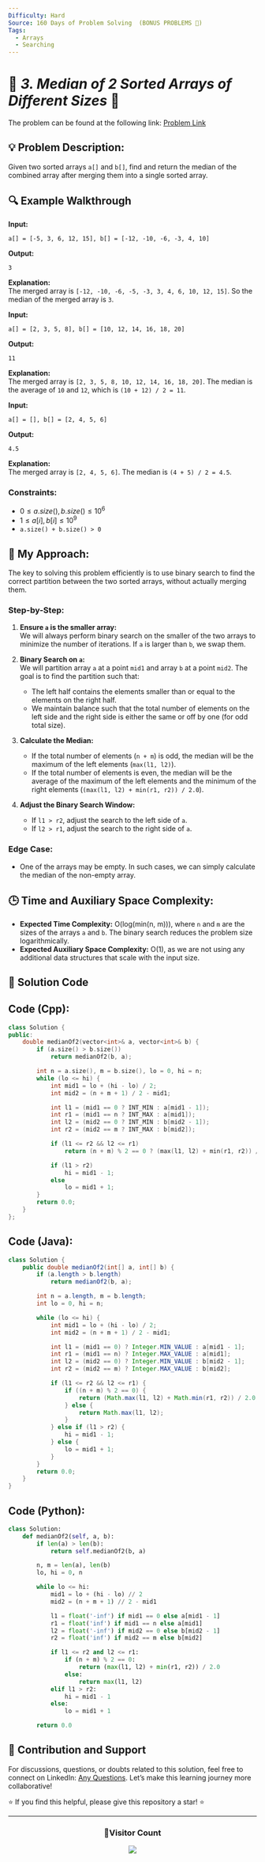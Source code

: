 ```yaml
---
Difficulty: Hard
Source: 160 Days of Problem Solving  (BONUS PROBLEMS 🎁)
Tags:
  - Arrays
  - Searching
---
```


# 🚀 _3. Median of 2 Sorted Arrays of Different Sizes_ 🧠

The problem can be found at the following link: [Problem Link](https://www.geeksforgeeks.org/batch/gfg-160-problems/track/searching-bonus-problems/problem/median-of-2-sorted-arrays-of-different-sizes)

## 💡 **Problem Description:**

Given two sorted arrays `a[]` and `b[]`, find and return the median of the combined array after merging them into a single sorted array.

## 🔍 Example Walkthrough

**Input:**

```
a[] = [-5, 3, 6, 12, 15], b[] = [-12, -10, -6, -3, 4, 10]
```

**Output:**

```
3
```

**Explanation:**  
The merged array is `[-12, -10, -6, -5, -3, 3, 4, 6, 10, 12, 15]`. So the median of the merged array is `3`.

**Input:**

```
a[] = [2, 3, 5, 8], b[] = [10, 12, 14, 16, 18, 20]
```

**Output:**

```
11
```

**Explanation:**  
The merged array is `[2, 3, 5, 8, 10, 12, 14, 16, 18, 20]`. The median is the average of `10` and `12`, which is `(10 + 12) / 2 = 11`.

**Input:**

```
a[] = [], b[] = [2, 4, 5, 6]
```

**Output:**

```
4.5
```

**Explanation:**  
The merged array is `[2, 4, 5, 6]`. The median is `(4 + 5) / 2 = 4.5`.

### Constraints:

- $`0 ≤ a.size(), b.size() ≤ 10^6`$
- $`1 ≤ a[i], b[i] ≤ 10^9`$
- `a.size() + b.size() > 0`

## 🎯 **My Approach:**

The key to solving this problem efficiently is to use binary search to find the correct partition between the two sorted arrays, without actually merging them.

### Step-by-Step:

1. **Ensure `a` is the smaller array:**  
   We will always perform binary search on the smaller of the two arrays to minimize the number of iterations. If `a` is larger than `b`, we swap them.

2. **Binary Search on `a`:**  
   We will partition array `a` at a point `mid1` and array `b` at a point `mid2`. The goal is to find the partition such that:

   - The left half contains the elements smaller than or equal to the elements on the right half.
   - We maintain balance such that the total number of elements on the left side and the right side is either the same or off by one (for odd total size).

3. **Calculate the Median:**

   - If the total number of elements (`n + m`) is odd, the median will be the maximum of the left elements (`max(l1, l2)`).
   - If the total number of elements is even, the median will be the average of the maximum of the left elements and the minimum of the right elements (`(max(l1, l2) + min(r1, r2)) / 2.0`).

4. **Adjust the Binary Search Window:**
   - If `l1 > r2`, adjust the search to the left side of `a`.
   - If `l2 > r1`, adjust the search to the right side of `a`.

### Edge Case:

- One of the arrays may be empty. In such cases, we can simply calculate the median of the non-empty array.

## 🕒 **Time and Auxiliary Space Complexity:**

- **Expected Time Complexity:** O(log(min(n, m))), where `n` and `m` are the sizes of the arrays `a` and `b`. The binary search reduces the problem size logarithmically.
- **Expected Auxiliary Space Complexity:** O(1), as we are not using any additional data structures that scale with the input size.

## 📝 **Solution Code**

## Code (Cpp):

```cpp
class Solution {
public:
    double medianOf2(vector<int>& a, vector<int>& b) {
        if (a.size() > b.size())
            return medianOf2(b, a);

        int n = a.size(), m = b.size(), lo = 0, hi = n;
        while (lo <= hi) {
            int mid1 = lo + (hi - lo) / 2;
            int mid2 = (n + m + 1) / 2 - mid1;

            int l1 = (mid1 == 0 ? INT_MIN : a[mid1 - 1]);
            int r1 = (mid1 == n ? INT_MAX : a[mid1]);
            int l2 = (mid2 == 0 ? INT_MIN : b[mid2 - 1]);
            int r2 = (mid2 == m ? INT_MAX : b[mid2]);

            if (l1 <= r2 && l2 <= r1)
                return (n + m) % 2 == 0 ? (max(l1, l2) + min(r1, r2)) / 2.0 : max(l1, l2);

            if (l1 > r2)
                hi = mid1 - 1;
            else
                lo = mid1 + 1;
        }
        return 0.0;
    }
};
```

## Code (Java):

```java
class Solution {
    public double medianOf2(int[] a, int[] b) {
        if (a.length > b.length)
            return medianOf2(b, a);

        int n = a.length, m = b.length;
        int lo = 0, hi = n;

        while (lo <= hi) {
            int mid1 = lo + (hi - lo) / 2;
            int mid2 = (n + m + 1) / 2 - mid1;

            int l1 = (mid1 == 0) ? Integer.MIN_VALUE : a[mid1 - 1];
            int r1 = (mid1 == n) ? Integer.MAX_VALUE : a[mid1];
            int l2 = (mid2 == 0) ? Integer.MIN_VALUE : b[mid2 - 1];
            int r2 = (mid2 == m) ? Integer.MAX_VALUE : b[mid2];

            if (l1 <= r2 && l2 <= r1) {
                if ((n + m) % 2 == 0) {
                    return (Math.max(l1, l2) + Math.min(r1, r2)) / 2.0;
                } else {
                    return Math.max(l1, l2);
                }
            } else if (l1 > r2) {
                hi = mid1 - 1;
            } else {
                lo = mid1 + 1;
            }
        }
        return 0.0;
    }
}
```

## Code (Python):

```python
class Solution:
    def medianOf2(self, a, b):
        if len(a) > len(b):
            return self.medianOf2(b, a)

        n, m = len(a), len(b)
        lo, hi = 0, n

        while lo <= hi:
            mid1 = lo + (hi - lo) // 2
            mid2 = (n + m + 1) // 2 - mid1

            l1 = float('-inf') if mid1 == 0 else a[mid1 - 1]
            r1 = float('inf') if mid1 == n else a[mid1]
            l2 = float('-inf') if mid2 == 0 else b[mid2 - 1]
            r2 = float('inf') if mid2 == m else b[mid2]

            if l1 <= r2 and l2 <= r1:
                if (n + m) % 2 == 0:
                    return (max(l1, l2) + min(r1, r2)) / 2.0
                else:
                    return max(l1, l2)
            elif l1 > r2:
                hi = mid1 - 1
            else:
                lo = mid1 + 1

        return 0.0
```

## 📢 Contribution and Support

For discussions, questions, or doubts related to this solution, feel free to connect on LinkedIn: [Any Questions](https://www.linkedin.com/in/patel-hetkumar-sandipbhai-8b110525a/). Let’s make this learning journey more collaborative!

⭐ If you find this helpful, please give this repository a star! ⭐

---

<div align="center">
  <h3><b>📍Visitor Count</b></h3>
</div>

<p align="center">
  <img src="https://profile-counter.glitch.me/Hunterdii/count.svg" />
</p>

